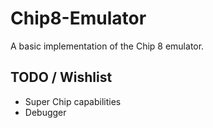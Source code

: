 # Chip8-Emulator
A basic implementation of the Chip 8 emulator.

## TODO / Wishlist
- Super Chip capabilities
- Debugger
